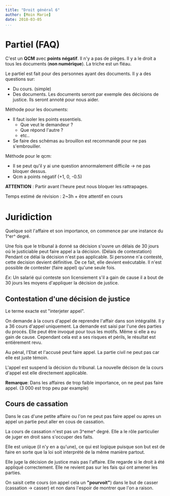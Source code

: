 ```yaml
---
title: "Droit général 6"
author: [Moin Marie]
date: 2018-03-05
...
```


# Partiel (FAQ)

C'est un **QCM** avec **points négatif**. Il n'y a pas de pièges.
Il y a le droit a tous les documents (**non numérique**).
La triche est un fléau.


Le partiel est fait pour des personnes ayant des documents.
Il y a des questions sur:

* Du cours. (simple)
* Des documents. Les documents seront par exemple des décisions de justice. Ils seront annoté pour nous aider.

Méthode pour les documents:

* Il faut isoler les points essentiels.
  * Que veut le demandeur ?
  * Que répond l'autre ?
  * etc..
* Se faire des schémas au brouillon est recommandé pour ne pas s'embrouiller.

Méthode pour le qcm:

* Il se peut qu'il y ai une question annormalement difficile $\rightarrow$ ne pas bloquer dessus.
* Qcm a points négatif (+1, 0, -0.5)

**ATTENTION** : Partir avant l'heure peut nous bloquer les rattrapages.

Temps estimé de révision : 2~3h + être attentif en cours

# Juridiction

Quelque soit l'affaire et son importance, on commence par une instance du 1^er^ degré.

Une fois que le tribunal à donné sa décision s'ouvre un délais de 30 jours oú le justiciable peut faire appel a la décision. (Délais de contestation)
Pendant ce délai la décision n'est pas applicable.
Si personne n'a contesté, cette decision devient définitive. De ce fait, elle devient exécutable.
Il n'est possible de contester (faire appel) qu'une seule fois.

*Ex*: Un salarié qui conteste son licensiement s'il a gain de cause il a bout de 30 jours les moyens d'appliquer la décision de justice.

## Contestation d'une décision de justice

Le terme exacte est "interjeter appel".

On demande à la cours d'appel de reprendre l'affair dans son intégralité.
Il y a 36 cours d'appel uniquement.
La demande est saisi par l'une des parties du procés. Elle peut être invoqué pour
tous les motifs. Même si elle a eu gain de cause. Cependant cela est a ses risques et périls, le résultat est entièrement revu.

Au pénal, l'Etat et l'accusé peut faire appel. La partie civil ne peut pas car elle est juste témoin.

L'appel est suspend la décision du tribunal. La nouvelle décison de la cours d'appel
est elle directement applicable.

**Remarque**: Dans les affaires de trop faible importance, on ne peut pas faire appel. (3 000 est trop peu par example)

## Cours de cassation

Dans le cas d'une petite affaire ou l'on ne peut pas faire appel ou apres un appel un partie peut aller en cous de cassation.

La cours de cassation n'est pas un 3^eme^ degré.
Elle a le rôle particulier de juger en droit sans s'occuper des faits.


Elle est unique (il n'y en a qu'une), ce qui est logique puisque son but est de faire en sorte que la loi soit interprété de la même manière partout.

Elle juge la décision de justice mais pas l'affaire. Elle regarde si le droit à été appliqué correctement.
Elle ne revient pas sur les fais qui ont amener les parties.

On saisit cette cours (on appel cela un **"pourvoit"**) dans le but de casser (cassation $\rightarrow$ casser) et non dans l'espoir de montrer que l'on a raison.

